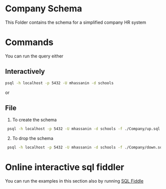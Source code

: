  # Company Schema
 This Folder contains the schema for a simplified company HR system
 # Commands
 You can run the query either
 ## Interactively
 ```bash
 psql -h localhost -p 5432 -U mhassanin -d schools
```
 or 
 ## File
1. To create the schema
```bash
 psql -h localhost -p 5432 -U mhassanin -d schools -f ./Company/up.sql
```
2. To drop the schema
```bash
 psql -h localhost -p 5432 -U mhassanin -d schools -f ./Company/down.sql
```
# Online interactive sql fiddler
You can run the examples in this section also by running [SQL Fiddle](http://sqlfiddle.com/)
